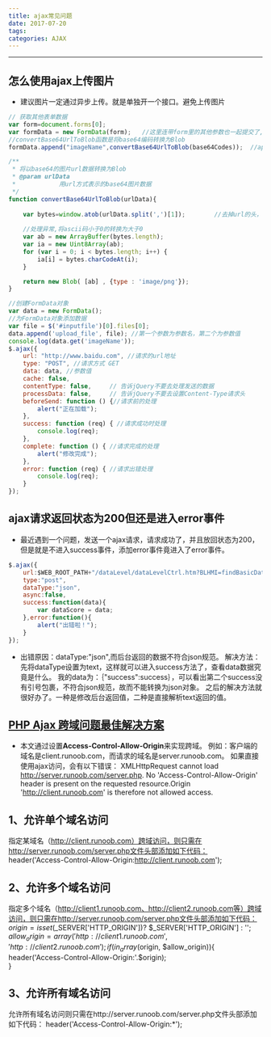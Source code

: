 ```yaml
---
title: ajax常见问题
date: 2017-07-20
tags:
categories: AJAX
---
```

------

<!-- more -->

## 怎么使用ajax上传图片

* 建议图片一定通过异步上传。就是单独开一个接口。避免上传图片
```js
// 获取其他表单数据
var form=document.forms[0];
var formData = new FormData(form);   //这里连带form里的其他参数也一起提交了,如果不需要提交其他参数可以直接FormData无参数的构造函数
//convertBase64UrlToBlob函数是将base64编码转换为Blob
formData.append("imageName",convertBase64UrlToBlob(base64Codes));  //append函数的第一个参数是后台获取数据的参数名,和html标签的input的name属性功能相同

/**
 * 将以base64的图片url数据转换为Blob
 * @param urlData
 *            用url方式表示的base64图片数据
 */
function convertBase64UrlToBlob(urlData){
    
    var bytes=window.atob(urlData.split(',')[1]);        //去掉url的头，并转换为byte
    
    //处理异常,将ascii码小于0的转换为大于0
    var ab = new ArrayBuffer(bytes.length);
    var ia = new Uint8Array(ab);
    for (var i = 0; i < bytes.length; i++) {
        ia[i] = bytes.charCodeAt(i);
    }

    return new Blob( [ab] , {type : 'image/png'});
}

//创建FormData对象
var data = new FormData();
//为FormData对象添加数据
var file = $('#inputfile')[0].files[0];
data.append('upload_file', file); //第一个参数为参数名，第二个为参数值
console.log(data.get('imageName'));
$.ajax({
    url: "http://www.baidu.com", //请求的url地址
    type: "POST", //请求方式 GET
    data: data, //参数值
    cache: false,
    contentType: false,     // 告诉jQuery不要去处理发送的数据
    processData: false,     // 告诉jQuery不要去设置Content-Type请求头
    beforeSend: function () {//请求前的处理
        alert("正在加载");
    },
    success: function (req) { //请求成功时处理
        console.log(req);
    },
    complete: function () { //请求完成的处理
        alert("修改完成");
    },
    error: function (req) { //请求出错处理
        console.log(req);
    }
});
```


## ajax请求返回状态为200但还是进入error事件

* 最近遇到一个问题，发送一个ajax请求，请求成功了，并且放回状态为200，但是就是不进入success事件，添加error事件竟进入了error事件。
```js
$.ajax({  
    url:$WEB_ROOT_PATH+"/dataLevel/dataLevelCtrl.htm?BLHMI=findBasicDataLevel",  
    type:"post",  
    dataType:"json",  
    async:false,  
    success:function(data){  
        var dataScore = data;  
    },error:function(){  
        alert("出错啦！");  
    }  
});  
```
* 出错原因：dataType:"json",而后台返回的数据不符合json规范。
解决方法：先将dataType设置为text，这样就可以进入success方法了，查看data数据究竟是什么。
我的data为：｛"success":success｝，可以看出第二个success没有引号包裹，不符合json规范，故而不能转换为json对象。
之后的解决方法就很好办了。一种是修改后台返回值，二种是直接解析text返回的值。

## [PHP Ajax 跨域问题最佳解决方案](http://www.runoob.com/w3cnote/php-ajax-cross-border.html)

* 本文通过设置**Access-Control-Allow-Origin**来实现跨域。
例如：客户端的域名是client.runoob.com，而请求的域名是server.runoob.com。
如果直接使用ajax访问，会有以下错误：
XMLHttpRequest cannot load http://server.runoob.com/server.php. No 'Access-Control-Allow-Origin' header is present on the requested resource.Origin 'http://client.runoob.com' is therefore not allowed access.
## 1、允许单个域名访问
指定某域名（http://client.runoob.com）跨域访问，则只需在http://server.runoob.com/server.php文件头部添加如下代码：
header('Access-Control-Allow-Origin:http://client.runoob.com');
## 2、允许多个域名访问
指定多个域名（http://client1.runoob.com、http://client2.runoob.com等）跨域访问，则只需在http://server.runoob.com/server.php文件头部添加如下代码：
$origin = isset($_SERVER['HTTP_ORIGIN'])? $_SERVER['HTTP_ORIGIN'] : ''; $allow_origin = array(  
    'http://client1.runoob.com',  
    'http://client2.runoob.com'  
);  
if(in_array($origin, $allow_origin)){ 
     header('Access-Control-Allow-Origin:'.$origin);      
} 
## 3、允许所有域名访问
允许所有域名访问则只需在http://server.runoob.com/server.php文件头部添加如下代码：
header('Access-Control-Allow-Origin:*');